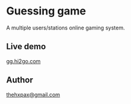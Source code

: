 # Guessing game

A multiple users/stations online gaming system.

## Live demo

[gg.hi2go.com](http://gg.hi2go.com)

## Author

thehxpax@gmail.com
